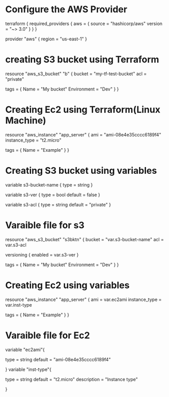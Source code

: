 # Configure the AWS Provider
terraform {
  required_providers {
    aws = {
      source  = "hashicorp/aws"
      version = "~> 3.0"
    }
  }
}

provider "aws" {
  region = "us-east-1"
}

# creating S3 bucket using Terraform
resource "aws_s3_bucket" "b" {
  bucket = "my-tf-test-bucket"
  acl    = "private"

  tags = {
    Name        = "My bucket"
    Environment = "Dev"
  }
}

# Creating Ec2 using Terraform(Linux Machine)

resource "aws_instance" "app_server" {
  ami           = "ami-08e4e35cccc6189f4"
  instance_type = "t2.micro"

  tags = {
    Name = "Example"
  }
}

# Creating S3 bucket using variables
variable s3-bucket-name {
type = string
}

variable s3-ver {
type = bool
default = false
}

variable s3-acl {
type = string
default = "private"
}

# Varaible file for s3

resource "aws_s3_bucket" "s3bktn" {
  bucket = "var.s3-bucket-name"
  acl    = var.s3-acl

  versioning {
      enabled = var.s3-ver
  }

  tags = {
    Name        = "My bucket"
    Environment = "Dev"
  }
}

# Creating Ec2 using variables

resource "aws_instance" "app_server" {
  ami           = var.ec2ami
  instance_type = var.inst-type

  tags = {
    Name = "Example"
  }
}

# Varaible file for Ec2

variable "ec2ami"{

type = string
default = "ami-08e4e35cccc6189f4"

}
variable "inst-type"{

type = string
default = "t2.micro"
description = "Instance type"

}

